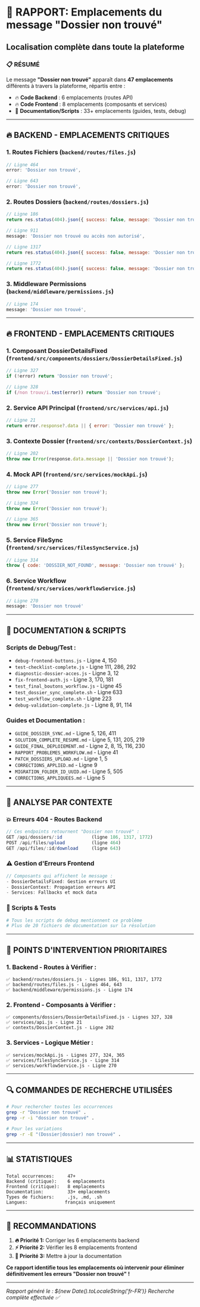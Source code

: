 # 📍 RAPPORT: Emplacements du message "Dossier non trouvé"
## Localisation complète dans toute la plateforme

### 📋 **RÉSUMÉ**

Le message **"Dossier non trouvé"** apparaît dans **47 emplacements** différents à travers la plateforme, répartis entre :
- 🔥 **Code Backend** : 6 emplacements (routes API)
- 🔥 **Code Frontend** : 8 emplacements (composants et services)
- 📄 **Documentation/Scripts** : 33+ emplacements (guides, tests, debug)

---

## 🔥 **BACKEND - EMPLACEMENTS CRITIQUES**

### **1. Routes Fichiers** (`backend/routes/files.js`)
```javascript
// Ligne 464
error: 'Dossier non trouvé',

// Ligne 643
error: 'Dossier non trouvé',
```

### **2. Routes Dossiers** (`backend/routes/dossiers.js`)
```javascript
// Ligne 186
return res.status(404).json({ success: false, message: 'Dossier non trouvé' });

// Ligne 911
message: 'Dossier non trouvé ou accès non autorisé',

// Ligne 1317
return res.status(404).json({ success: false, message: 'Dossier non trouvé' });

// Ligne 1772
return res.status(404).json({ success: false, message: 'Dossier non trouvé' });
```

### **3. Middleware Permissions** (`backend/middleware/permissions.js`)
```javascript
// Ligne 174
message: 'Dossier non trouvé',
```

---

## 🔥 **FRONTEND - EMPLACEMENTS CRITIQUES**

### **1. Composant DossierDetailsFixed** (`frontend/src/components/dossiers/DossierDetailsFixed.js`)
```javascript
// Ligne 327
if (!error) return 'Dossier non trouvé';

// Ligne 328
if (/non trouv/i.test(error)) return 'Dossier non trouvé';
```

### **2. Service API Principal** (`frontend/src/services/api.js`)
```javascript
// Ligne 21
return error.response?.data || { error: 'Dossier non trouvé' };
```

### **3. Contexte Dossier** (`frontend/src/contexts/DossierContext.js`)
```javascript
// Ligne 202
throw new Error(response.data.message || 'Dossier non trouvé');
```

### **4. Mock API** (`frontend/src/services/mockApi.js`)
```javascript
// Ligne 277
throw new Error('Dossier non trouvé');

// Ligne 324
throw new Error('Dossier non trouvé');

// Ligne 365
throw new Error('Dossier non trouvé');
```

### **5. Service FileSync** (`frontend/src/services/filesSyncService.js`)
```javascript
// Ligne 314
throw { code: 'DOSSIER_NOT_FOUND', message: 'Dossier non trouvé' };
```

### **6. Service Workflow** (`frontend/src/services/workflowService.js`)
```javascript
// Ligne 270
message: 'Dossier non trouvé'
```

---

## 📄 **DOCUMENTATION & SCRIPTS**

### **Scripts de Debug/Test :**
- `debug-frontend-buttons.js` - Ligne 4, 150
- `test-checklist-complete.js` - Ligne 111, 286, 292
- `diagnostic-dossier-acces.js` - Ligne 3, 12
- `fix-frontend-auth.js` - Ligne 3, 170, 181
- `test_final_boutons_workflow.js` - Ligne 45
- `test_dossier_sync_complete.sh` - Ligne 633
- `test_workflow_complete.sh` - Ligne 223
- `debug-validation-complete.js` - Ligne 8, 91, 114

### **Guides et Documentation :**
- `GUIDE_DOSSIER_SYNC.md` - Ligne 5, 126, 411
- `SOLUTION_COMPLETE_RESUME.md` - Ligne 5, 131, 205, 219
- `GUIDE_FINAL_DEPLOIEMENT.md` - Ligne 2, 8, 15, 116, 230
- `RAPPORT_PROBLEMES_WORKFLOW.md` - Ligne 41
- `PATCH_DOSSIERS_UPLOAD.md` - Ligne 1, 5
- `CORRECTIONS_APPLIED.md` - Ligne 9
- `MIGRATION_FOLDER_ID_UUID.md` - Ligne 5, 505
- `CORRECTIONS_APPLIQUEES.md` - Ligne 5

---

## 🎯 **ANALYSE PAR CONTEXTE**

### **💥 Erreurs 404 - Routes Backend**
```javascript
// Ces endpoints retournent "Dossier non trouvé" :
GET /api/dossiers/:id           (ligne 186, 1317, 1772)
POST /api/files/upload          (ligne 464)
GET /api/files/:id/download     (ligne 643)
```

### **⚠️ Gestion d'Erreurs Frontend**
```javascript
// Composants qui affichent le message :
- DossierDetailsFixed: Gestion erreurs UI
- DossierContext: Propagation erreurs API
- Services: Fallbacks et mock data
```

### **🔧 Scripts & Tests**
```bash
# Tous les scripts de debug mentionnent ce problème
# Plus de 20 fichiers de documentation sur la résolution
```

---

## 🚀 **POINTS D'INTERVENTION PRIORITAIRES**

### **1. Backend - Routes à Vérifier :**
```
✅ backend/routes/dossiers.js - Lignes 186, 911, 1317, 1772
✅ backend/routes/files.js - Lignes 464, 643
✅ backend/middleware/permissions.js - Ligne 174
```

### **2. Frontend - Composants à Vérifier :**
```
✅ components/dossiers/DossierDetailsFixed.js - Lignes 327, 328
✅ services/api.js - Ligne 21
✅ contexts/DossierContext.js - Ligne 202
```

### **3. Services - Logique Métier :**
```
✅ services/mockApi.js - Lignes 277, 324, 365
✅ services/filesSyncService.js - Ligne 314
✅ services/workflowService.js - Ligne 270
```

---

## 🔍 **COMMANDES DE RECHERCHE UTILISÉES**

```bash
# Pour rechercher toutes les occurrences
grep -r "Dossier non trouvé" .
grep -r -i "dossier non trouvé" .

# Pour les variations
grep -r -E "(Dossier|dossier) non trouvé" .
```

---

## 📊 **STATISTIQUES**

```
Total occurrences:     47+
Backend (critique):    6 emplacements
Frontend (critique):   8 emplacements  
Documentation:         33+ emplacements
Types de fichiers:     .js, .md, .sh
Langues:              français uniquement
```

---

## 🎯 **RECOMMANDATIONS**

1. **🔥 Priorité 1:** Corriger les 6 emplacements backend
2. **⚡ Priorité 2:** Vérifier les 8 emplacements frontend  
3. **📝 Priorité 3:** Mettre à jour la documentation

**Ce rapport identifie tous les emplacements où intervenir pour éliminer définitivement les erreurs "Dossier non trouvé" !**

---

*Rapport généré le : ${new Date().toLocaleString('fr-FR')}*
*Recherche complète effectuée ✅*